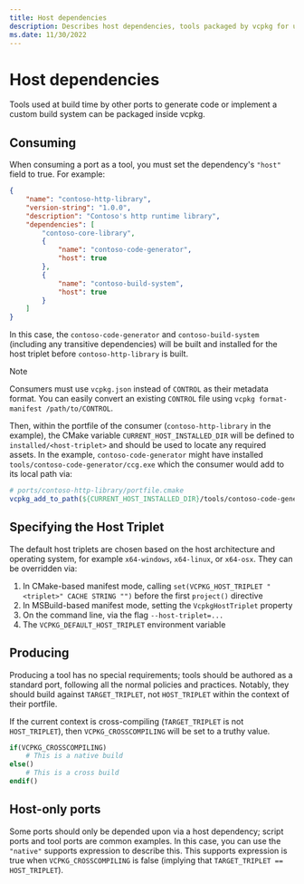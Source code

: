 ```yaml
---
title: Host dependencies
description: Describes host dependencies, tools packaged by vcpkg for use by ports or custom build systems.
ms.date: 11/30/2022
---
```

# Host dependencies

Tools used at build time by other ports to generate code or implement a custom build system can be packaged inside vcpkg.

## Consuming

When consuming a port as a tool, you must set the dependency's `"host"` field to true. For example:

```json
{
    "name": "contoso-http-library",
    "version-string": "1.0.0",
    "description": "Contoso's http runtime library",
    "dependencies": [
        "contoso-core-library",
        {
            "name": "contoso-code-generator",
            "host": true
        },
        {
            "name": "contoso-build-system",
            "host": true
        }
    ]
}
```

In this case, the `contoso-code-generator` and `contoso-build-system` (including any transitive dependencies) will be built and installed for the host triplet before `contoso-http-library` is built.

> [!NOTE]
> Consumers must use `vcpkg.json` instead of `CONTROL` as their metadata format. You can easily convert an existing `CONTROL` file using `vcpkg format-manifest /path/to/CONTROL`.

Then, within the portfile of the consumer (`contoso-http-library` in the example), the CMake variable `CURRENT_HOST_INSTALLED_DIR` will be defined to `installed/<host-triplet>` and should be used to locate any required assets. In the example, `contoso-code-generator` might have installed `tools/contoso-code-generator/ccg.exe` which the consumer would add to its local path via:

```cmake
# ports/contoso-http-library/portfile.cmake
vcpkg_add_to_path(${CURRENT_HOST_INSTALLED_DIR}/tools/contoso-code-generator)
```

## Specifying the Host Triplet

The default host triplets are chosen based on the host architecture and operating system, for example `x64-windows`, `x64-linux`, or `x64-osx`. They can be overridden via:

1. In CMake-based manifest mode, calling `set(VCPKG_HOST_TRIPLET "<triplet>" CACHE STRING "")` before the first `project()` directive
1. In MSBuild-based manifest mode, setting the `VcpkgHostTriplet` property
1. On the command line, via the flag `--host-triplet=...`
1. The `VCPKG_DEFAULT_HOST_TRIPLET` environment variable

## Producing

Producing a tool has no special requirements; tools should be authored as a standard port, following all the normal policies and practices. Notably, they should build against `TARGET_TRIPLET`, not `HOST_TRIPLET` within the context of their portfile.

If the current context is cross-compiling (`TARGET_TRIPLET` is not `HOST_TRIPLET`), then `VCPKG_CROSSCOMPILING` will be set to a truthy value.

```cmake
if(VCPKG_CROSSCOMPILING)
    # This is a native build
else()
    # This is a cross build
endif()
```

## Host-only ports

Some ports should only be depended upon via a host dependency; script ports and
tool ports are common examples. In this case, you can use the `"native"`
supports expression to describe this. This supports expression is true when
`VCPKG_CROSSCOMPILING` is false (implying that `TARGET_TRIPLET ==
HOST_TRIPLET`).
